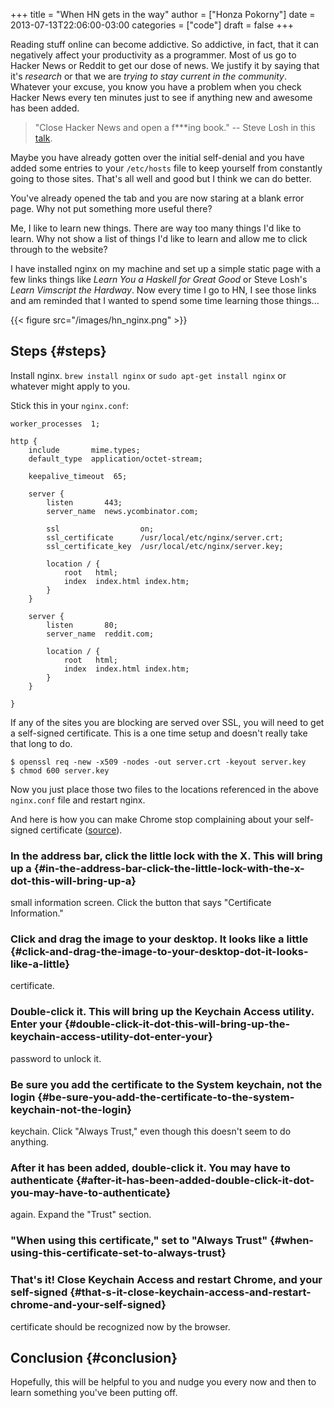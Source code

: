 +++
title = "When HN gets in the way"
author = ["Honza Pokorny"]
date = 2013-07-13T22:06:00-03:00
categories = ["code"]
draft = false
+++

Reading stuff online can become addictive.  So addictive, in fact, that it can
negatively affect your productivity as a programmer.  Most of us go to Hacker
News or Reddit to get our dose of news.  We justify it by saying that it's
_research_ or that we are _trying to stay current in the community_.  Whatever
your excuse, you know you have a problem when you check Hacker News every ten
minutes just to see if anything new and awesome has been added.

> "Close Hacker News and open a f\*\*\*ing book."
> -- Steve Losh in this [talk](http://devslovebacon.com/conferences/bacon-2012/talks/eve-working-around-evolution).

Maybe you have already gotten over the initial self-denial and you have added
some entries to your `/etc/hosts` file to keep yourself from constantly going
to those sites.  That's all well and good but I think we can do better.

You've already opened the tab and you are now staring at a blank error page.
Why not put something more useful there?

Me, I like to learn new things.  There are way too many things I'd like to
learn.  Why not show a list of things I'd like to learn and allow me to click
through to the website?

I have installed nginx on my machine and set up a simple static page with a few
links things like _Learn You a Haskell for Great Good_ or Steve Losh's _Learn
Vimscript the Hardway_.  Now every time I go to HN, I see those links and am
reminded that I wanted to spend some time learning those things...

{{< figure src="/images/hn_nginx.png" >}}


## Steps {#steps}

Install nginx.  `brew install nginx` or `sudo apt-get install nginx` or
whatever might apply to you.

Stick this in your `nginx.conf`:

```nil
worker_processes  1;

http {
    include       mime.types;
    default_type  application/octet-stream;

    keepalive_timeout  65;

    server {
        listen       443;
        server_name  news.ycombinator.com;

        ssl                  on;
        ssl_certificate      /usr/local/etc/nginx/server.crt;
        ssl_certificate_key  /usr/local/etc/nginx/server.key;

        location / {
            root   html;
            index  index.html index.htm;
        }
    }

    server {
        listen       80;
        server_name  reddit.com;

        location / {
            root   html;
            index  index.html index.htm;
        }
    }

}
```

If any of the sites you are blocking are served over SSL, you will need to get
a self-signed certificate.  This is a one time setup and doesn't really take
that long to do.

```nil
$ openssl req -new -x509 -nodes -out server.crt -keyout server.key
$ chmod 600 server.key
```

Now you just place those two files to the locations referenced in the above
`nginx.conf` file and restart nginx.

And here is how you can make Chrome stop complaining about your self-signed
certificate ([source](http://www.robpeck.com/2010/10/google-chrome-mac-os-x-and-self-signed-ssl-certificates/)).


### In the address bar, click the little lock with the X. This will bring up a {#in-the-address-bar-click-the-little-lock-with-the-x-dot-this-will-bring-up-a}

small information screen. Click the button that says "Certificate
Information."


### Click and drag the image to your desktop. It looks like a little {#click-and-drag-the-image-to-your-desktop-dot-it-looks-like-a-little}

certificate.


### Double-click it. This will bring up the Keychain Access utility. Enter your {#double-click-it-dot-this-will-bring-up-the-keychain-access-utility-dot-enter-your}

password to unlock it.


### Be sure you add the certificate to the System keychain, not the login {#be-sure-you-add-the-certificate-to-the-system-keychain-not-the-login}

keychain. Click "Always Trust," even though this doesn't seem to do
anything.


### After it has been added, double-click it. You may have to authenticate {#after-it-has-been-added-double-click-it-dot-you-may-have-to-authenticate}

again. Expand the "Trust" section.


### "When using this certificate," set to "Always Trust" {#when-using-this-certificate-set-to-always-trust}


### That's it! Close Keychain Access and restart Chrome, and your self-signed {#that-s-it-close-keychain-access-and-restart-chrome-and-your-self-signed}

certificate should be recognized now by the browser.


## Conclusion {#conclusion}

Hopefully, this will be helpful to you and nudge you every now and then to
learn something you've been putting off.

